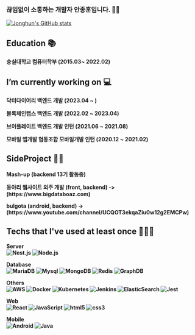 ### 끊임없이 소통하는 개발자 안종훈입니다. 👋🏻
[![Jonghun's GitHub stats](https://github-readme-stats.vercel.app/api?username=JonghunAn&hide_title=true&show_icons=true&include_all_commits=true&disable_animations=true&theme=vue&count_private=true&hide=stars,issues)](https://github.com/anuraghazra/github-readme-stats)

<!-- 학력 --->
## Education 📚
<strong> 숭실대학교 컴퓨터학부 (2015.03~ 2022.02) </br>

<!-- 업무기간--->
## I’m currently working on 💻
<p> <b> 닥터다이어리 백엔드 개발 (2023.04 ~ )
<p> <b> 블록체인랩스 백엔드 개발 (2022.02 ~ 2023.04)
<p> <b> 브이플레이트 백엔드 개발 인턴 (2021.06 ~ 2021.08)
<p> <b> 모바일 앱개발 협동조합 모바일개발 인턴 (2020.12 ~ 2021.02)

<!-- 프로젝트 작업 -->
## SideProject 🤼‍♀️
<p> Mash-up (backend 13기 활동중)<p>
<p> 동아리 웹사이트 외주 개발 (front, backend) ->(https://www.bigdataboaz.com)</p>
<p> bulgota (android, backend) -> (https://www.youtube.com/channel/UCQOT3ekqaZiu0w12g2EMCPw)
</br>
  
<!-- 주요 활용 툴--->
## Techs that I've used at least once 🧑🏻‍💻
<p>
  <strong>Server</strong><br/>
  <img alt="Nest.js" src = "https://img.shields.io/badge/nestjs-%23E0234E.svg?style=for-the-badge&logo=nestjs&logoColor=white"/>
  <img alt="Node.js" src = "https://img.shields.io/badge/Node.js-43853D?style=for-the-badge&logo=node.js&logoColor=white"/>

<strong>Database</strong> <br/>
<img alt="MariaDB" src="https://img.shields.io/badge/MariaDB-003545?style=for-the-badge&logo=mariadb&logoColor=white"/>
<img alt ="Mysql" src = "https://img.shields.io/badge/mysql-%2300f.svg?style=for-the-badge&logo=mysql&logoColor=white"/>
<img alt ="MongoDB" src = "https://img.shields.io/badge/MongoDB-%234ea94b.svg?style=for-the-badge&logo=mongodb&logoColor=white"/>
<img alt ="Redis" src = "https://img.shields.io/badge/redis-%23DD0031.svg?style=for-the-badge&logo=redis&logoColor=white"/>
<img alt ="GraphDB" src = "https://img.shields.io/badge/JanusGraph-gremlin-lightgrey"/>

<strong>Others</strong> <br/>
<img alt="AWS" src = "https://img.shields.io/badge/AWS-%23FF9900.svg?style=for-the-badge&logo=amazon-aws&logoColor=white"/>
<img alt ="Docker" src = "https://img.shields.io/badge/docker-%230db7ed.svg?style=for-the-badge&logo=docker&logoColor=white"/>
<img alt ="Kubernetes" src = "https://img.shields.io/badge/kubernetes-%23326ce5.svg?style=for-the-badge&logo=kubernetes&logoColor=white"/>
<img alt ="Jenkins" src = "https://img.shields.io/badge/jenkins-%232C5263.svg?style=for-the-badge&logo=jenkins&logoColor=white"/>
<img alt ="ElasticSearch" src = "https://img.shields.io/badge/-ElasticSearch-005571?style=for-the-badge&logo=elasticsearch"/>
<img alt ="Jest" src = "https://img.shields.io/badge/-jest-%23C21325?style=for-the-badge&logo=jest&logoColor=white"/>

<strong>Web</strong>
<br/>
<img alt="React" src="https://img.shields.io/badge/-React-45b8d8?style=flat-square&logo=react&logoColor=white" />
<img alt="JavaScript" src="https://img.shields.io/badge/-JavaScript-F7B93E?style=flat-square&logo=javascript&logoColor=white" />
<img alt="html5" src="https://img.shields.io/badge/-HTML5-E34F26?style=flat-square&logo=html5&logoColor=white" />
<img alt="css3" src="https://img.shields.io/badge/-CSS3-1173B6?style=flat-square&logo=css3&logoColor=white" />

<strong>Mobile</strong>
<br/>
<img alt="Android" src="https://img.shields.io/badge/Android-3DDC84?style=flat-square&logo=android&logoColor=white" />
<img alt="Java" src="https://img.shields.io/badge/Java-007396?style=flat-square&logo=Java&logoColor=white"/>

</p>

<!--
**JonghunAn/JonghunAn** is a ✨ _special_ ✨ repository because its `README.md` (this file) appears on your GitHub profile.

Here are some ideas to get you started:

- 🔭 I’m currently working on ...
- 🌱 I’m currently learning ...
- 👯 I’m looking to collaborate on ...
- 🤔 I’m looking for help with ...
- 💬 Ask me about ...
- 📫 How to reach me: ...
- 😄 Pronouns: ...
- ⚡ Fun fact: ...
-->
